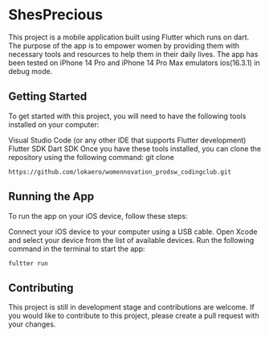 # ShesPrecious

This project is a mobile application built using Flutter which runs on dart. The purpose of the app is to empower women by providing them with necessary tools and resources to help them in their daily lives. The app has been tested on iPhone 14 Pro and iPhone 14 Pro Max emulators ios(16.3.1) in debug mode.


## Getting Started

To get started with this project, you will need to have the following tools installed on your computer:

Visual Studio Code (or any other IDE that supports Flutter development)
Flutter SDK
Dart SDK
Once you have these tools installed, you can clone the repository using the following command:
git clone 

  ```
  https://github.com/lokaero/womennovation_prodsw_codingclub.git
  ```



## Running the App

To run the app on your iOS device, follow these steps:

Connect your iOS device to your computer using a USB cable.
Open Xcode and select your device from the list of available devices.
Run the following command in the terminal to start the app:

  ```
  fultter run
  ```

## Contributing

This project is still in development stage and contributions are welcome. If you would like to contribute to this project, please create a pull request with your changes.





